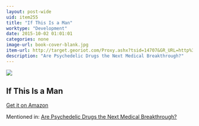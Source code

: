 ```yaml
---
layout: post-wide
uid: item255
title: "If This Is a Man"
worktype: "Development"
date: 2015-10-02 01:01:01
categories: none
image-url: book-cover-blank.jpg
item-url: http://target.georiot.com/Proxy.ashx?tsid=14707&GR_URL=http%3A%2F%2Fwww.amazon.com%2FIf-This-Man-The-Truce%2Fdp%2F0349100136%2F
description: "Are Psychedelic Drugs the Next Medical Breakthrough?"
---
```

<a href="http://target.georiot.com/Proxy.ashx?tsid=14707&GR_URL=http%3A%2F%2Fwww.amazon.com%2FIf-This-Man-The-Truce%2Fdp%2F0349100136%2F" target="blank"><img src="../../../../img/thumbs/book-cover-blank.jpg" class="prod-img"></a>
<h2>If This Is a Man</h2>
<p><a href="http://target.georiot.com/Proxy.ashx?tsid=14707&GR_URL=http%3A%2F%2Fwww.amazon.com%2FIf-This-Man-The-Truce%2Fdp%2F0349100136%2F" target="blank">Get it on Amazon</a><p>
<p>Mentioned in: <a href="http://fourhourworkweek.com/2015/09/14/are-psychedelic-drugs-the-next-medical-breakthrough/" target="blank">Are Psychedelic Drugs the Next Medical Breakthrough?</a></p>
